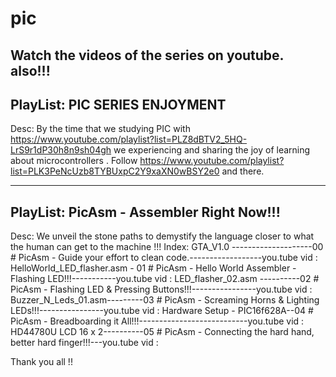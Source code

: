 # pic
Watch the videos of the series on youtube. also!!!
--------------------
PlayList:
PIC SERIES ENJOYMENT
--------------------
Desc:
By the time that we studying PIC with https://www.youtube.com/playlist?list=PLZ8dBTV2_5HQ-LrS9r1dP30h8n9sh04gh 
we experiencing and sharing the joy of learning about microcontrollers . 
Follow https://www.youtube.com/playlist?list=PLK3PeNcUzb8TYBUxpC2Y9xaXN0wBSY2e0 and there. 

-------------------------------
PlayList:
PicAsm - Assembler Right Now!!!
-------------------------------
Desc:
We unveil the stone paths to demystify the language closer to what the human can get to the machine !!!
Index: 
GTA_V1.0 --------------------00 # PicAsm - Guide your effort to clean code.------------------you.tube vid :
HelloWorld_LED_flasher.asm - 01 # PicAsm - Hello World Assembler - Flashing LED!!!-----------you.tube vid :
LED_flasher_02.asm ----------02 # PicAsm - Flashing LED & Pressing Buttons!!!----------------you.tube vid :
Buzzer_N_Leds_01.asm---------03 # PicAsm - Screaming Horns & Lighting LEDs!!!----------------you.tube vid :
Hardware Setup - PIC16f628A--04 # PicAsm - Breadboarding it All!!!---------------------------you.tube vid : 
HD44780U LCD 16 x 2----------05 # PicAsm - Connecting the hard hand, better hard finger!!!---you.tube vid :

Thank you all !!
